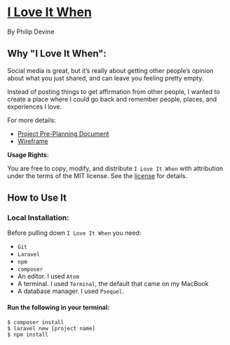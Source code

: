 # [I Love It When](https://github.com/devinepk/ILoveItWhen)
By Philip Devine

## Why "I Love It When":
Social media is great, but it’s really about getting other people’s opinion about what you just shared, and can leave you feeling pretty empty.  

Instead of posting things to get affirmation from other people, I wanted to create a place where I could go back and remember people, places, and experiences I love.

For more details:
* [Project Pre-Planning Document](/Project_Concept.md)
* [Wireframe](/WireFrame.pdf)

**Usage Rights**:

You are free to copy, modify, and distribute `I Love It When` with attribution under the terms of the MIT license.  See the [license](LICENSE.txt) for details.

## How to Use It

### Local Installation:

Before pulling down `I Love It When` you need:
* `Git`
* `Laravel`
* `npm`
* `composer`
* An editor. I used `Atom`
* A terminal. I used `Terminal`, the default that came on my MacBook
* A database manager. I used `Psequel`.

#### Run the following in your terminal:

```
$ composer install
$ laravel new [project name]
$ npm install
```

##
